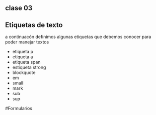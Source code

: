 ## clase 03	


## Etiquetas de texto
a continuacón definimos algunas etiquetas que debemos conocer para poder manejar textos

* etiqueta p 
* etiqueta a
* etiqueta span
* estiqueta strong
* blockquote
* em
* small
* mark
* sub
* sup



#Formularios



